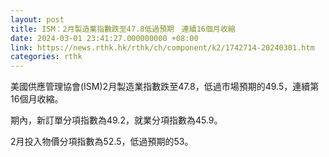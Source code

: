 ```yaml
---
layout: post
title: ISM：2月製造業指數跌至47.8低過預期　連續16個月收縮
date: 2024-03-01 23:41:27.000000000 +08:00
link: https://news.rthk.hk/rthk/ch/component/k2/1742714-20240301.htm
categories: rthk
---
```


美國供應管理協會(ISM)2月製造業指數跌至47.8，低過市場預期的49.5，連續第16個月收縮。

期內，新訂單分項指數為49.2，就業分項指數為45.9。

2月投入物價分項指數為52.5，低過預期的53。
